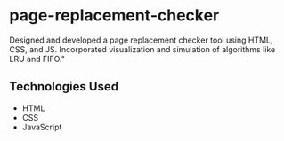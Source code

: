 # page-replacement-checker

Designed and developed a page replacement checker tool using HTML, CSS, and JS.
Incorporated visualization and simulation of algorithms like LRU and FIFO."

## Technologies Used

- HTML
- CSS
- JavaScript

